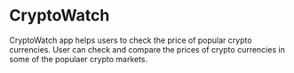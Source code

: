 # CryptoWatch

CryptoWatch app helps users to check the price of popular crypto currencies. User can check and compare the prices of crypto currencies in some of the populaer crypto markets.
